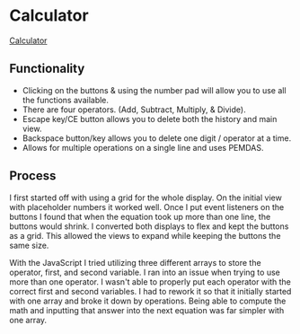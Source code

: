 # Calculator

[Calculator](https://threehundo.github.io/calculator/)

## Functionality

* Clicking on the buttons & using the number pad will allow you to use all the functions available.
* There are four operators. (Add, Subtract, Multiply, & Divide).
* Escape key/CE button allows you to delete both the history and main view.
* Backspace button/key allows you to delete one digit / operator at a time.
* Allows for multiple operations on a single line and uses PEMDAS.

## Process
I first started off with using a grid for the whole display. On the initial view with placeholder numbers it worked well. Once I put event listeners on the buttons I found that when the equation took up more than one line, the buttons would shrink. I converted both displays to flex and kept the buttons as a grid. This allowed the views to expand while keeping the buttons the same size.

With the JavaScript I tried utilizing three different arrays to store the operator, first, and second variable. I ran into an issue when trying to use more than one operator. I wasn't able to properly put each operator with the correct first and second variables. I had to rework it so that it initially started with one array and broke it down by operations. Being able to compute the math and inputting that answer into the next equation was far simpler with one array.
